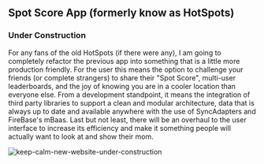 ## Spot Score App (formerly know as HotSpots)
### Under Construction

For any fans of the old HotSpots (if there were any), I am going to completely refactor the previous app into something that is a little more production friendly.  For the user this means the option to challenge your friends (or complete strangers) to share their "Spot Score", multi-user leaderboards, and the joy of knowing you are in a cooler location than everyone else.  From a development standpoint, it means the integration of third party libraries to support a clean and modular architecture, data that is always up to date and available anywhere with the use of SyncAdapters and FireBase's mBaas.  Last but not least, there will be an overhaul to the user interface to increase its efficiency and make it something people will actually want to look at and show  their mom.


![keep-calm-new-website-under-construction](https://cloud.githubusercontent.com/assets/7444521/14627076/e62fd6da-05be-11e6-9626-61a348820059.png)

